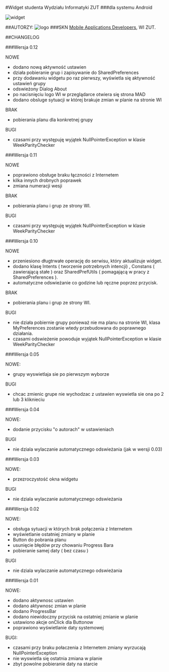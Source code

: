 #Widget studenta Wydziału Informatyki ZUT
###dla systemu Android

![widget](http://www.mad.zut.edu.pl/images/widget_old.png)

##AUTORZY:
![logo](http://www.mad.zut.edu.pl/images/logo-mini.png)
###SKN [Mobile Applications Developers](http://www.mad.zut.edu.pl/news.php), WI ZUT.


##CHANGELOG

###Wersja 0.12

NOWE

- dodano nową aktywność ustawien 
- działa pobieranie grup i zapisywanie do SharedPreferences
- przy dodawaniu widgetu po raz pierwszy, wyświetla się aktywność ustawień grupy
- odswieżony Dialog About 
- po nacisnięciu logo WI w przeglądarce otwiera się strona MAD
- dodano obsluge sytuacji w której brakuje zmian w planie na stronie WI

BRAK

- pobierania planu dla konkretnej grupy

BUGI

- czasami  przy występuję wyjątek NullPointerException w klasie WeekParityChecker

###Wersja 0.11

NOWE

- poprawiono obsługe braku łączności z Internetem
- kilka innych drobnych poprawek
- zmiana numeracji wesji

BRAK

- pobierania planu i grup ze strony WI.

BUGI

- czasami  przy występuję wyjątek NullPointerException w klasie WeekParityChecker

###Wersja 0.10

NOWE

- przeniesiono długtrwałe operację do serwisu, który aktualizuje widget.
- dodano klasę Intents ( tworzenie potrzebnych intencji) , Constans ( zawierającą stałe ) oraz 
SharedPrefUtils ( pomagającą w pracy z SharedPreferences ).
- automatyczne odswieżanie co godzine lub ręczne poprzez przycisk.

BRAK

- pobierania planu i grup ze strony WI.

BUGI

- nie działa pobiernie grupy ponieważ nie ma planu na stronie WI, klasa MyPreferences zostanie wtedy przebudowana 
do poprawnego działania.
- czasami odswieżenie powoduje wyjątek NullPointerException w klasie WeekParityChecker

###Wersja 0.05

NOWE:

- grupy wyswietlaja sie po pierwszym wyborze

BUGI

- chcac zmienic grupe nie wychodzac z ustawien wyswietla sie ona po 2 lub 3 kliknieciu 

###Wersja 0.04

NOWE:

- dodanie przycisku "o autorach" w ustawieniach

BUGI

- nie dziala wylaczanie automatycznego odswieżania (jak w wersji 0.03)

###Wersja 0.03

NOWE:

- przezroczystość okna widgetu

BUGI

- nie dziala wylaczanie automatycznego odswieżania

###Wersja 0.02

NOWE:

- obsługa sytuacji w których brak połączenia z Internetem
- wyświetlanie ostatniej zmiany w planie
- Button do pobrania planu
- usunięcie błędów przy chowaniu Progress Bara
- pobieranie samej daty ( bez czasu ) 

BUGI

- nie dziala wylaczanie automatycznego odswieżania

###Wersja 0.01

NOWE:

- dodano aktywnosc ustawien
- dodano aktywnosc zmian w planie
- dodano ProgressBar
- dodano niewidoczny przycisk na ostatniej zmianie w planie
- ustawiono akcje onClick dla Buttonow
- poprawiono wyświetlanie daty systemowej


BUGI:

- czasami przy braku połaczenia z Internetem zmiany wyrzucają NullPointerException
- nie wyswietla się ostatnia zmiana w planie
- zbyt powolne pobieranie daty na starcie 